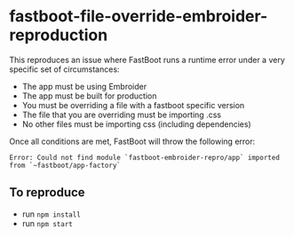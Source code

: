 # fastboot-file-override-embroider-reproduction

This reproduces an issue where FastBoot runs a runtime error under a very specific set of circumstances:

- The app must be using Embroider
- The app must be built for production
- You must be overriding a file with a fastboot specific version
- The file that you are overriding must be importing .css
- No other files must be importing css (including dependencies)

Once all conditions are met, FastBoot will throw the following error:

```
Error: Could not find module `fastboot-embroider-repro/app` imported from `~fastboot/app-factory`
```

## To reproduce

- run `npm install`
- run `npm start`
